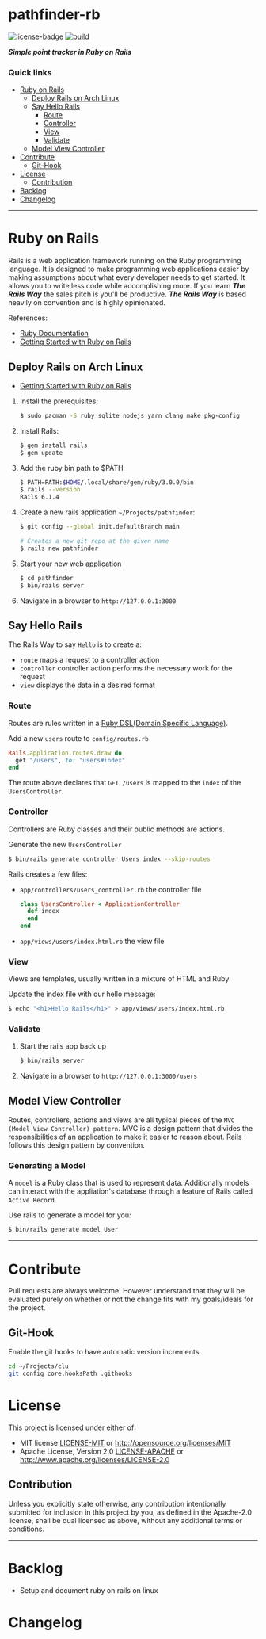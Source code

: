 # pathfinder-rb
[![license-badge](https://img.shields.io/crates/l/pathfinder-rb.svg)](https://opensource.org/licenses/MIT)
[![build](https://github.com/phR0ze/pathfinder-rb/workflows/build/badge.svg?branch=main)](https://github.com/phR0ze/pathfinder-rb/actions)

***Simple point tracker in Ruby on Rails***

### Quick links
* [Ruby on Rails](#ruby-on-rails)
  * [Deploy Rails on Arch Linux](#deploy-rails-on-arch-linux)
  * [Say Hello Rails](#say-hello-rails)
    * [Route](#route)
    * [Controller](#controller)
    * [View](#view)
    * [Validate](#validate)
  * [Model View Controller](#model-view-controller)
* [Contribute](#contribute)
  * [Git-Hook](#git-hook)
* [License](#license)
  * [Contribution](#contribution)
* [Backlog](#backlog)
* [Changelog](#changelog)

---

# Ruby on Rails <a name="ruby-on-rails"/></a>
Rails is a web application framework running on the Ruby programming language. It is designed to make
programming web applications easier by making assumptions about what every developer needs to get
started. It allows you to write less code while accomplishing more. If you learn ***The Rails Way***
the sales pitch is you'll be productive. ***The Rails Way*** is based heavily on convention and is
highly opinionated.

References:
* [Ruby Documentation](https://www.ruby-lang.org/en/documentation/)
* [Getting Started with Ruby on Rails](https://guides.rubyonrails.org/getting_started.html)

## Deploy Rails on Arch Linux <a name="deploy-rails-on-arch-linux"/></a>
* [Getting Started with Ruby on Rails](https://guides.rubyonrails.org/getting_started.html)

1. Install the prerequisites:
   ```bash
   $ sudo pacman -S ruby sqlite nodejs yarn clang make pkg-config 
   ```
2. Install Rails:
   ```bash
   $ gem install rails
   $ gem update
   ```
3. Add the ruby bin path to $PATH
   ```bash
   $ PATH=PATH:$HOME/.local/share/gem/ruby/3.0.0/bin
   $ rails --version
   Rails 6.1.4
   ```
4. Create a new rails application `~/Projects/pathfinder`:
   ```bash
   $ git config --global init.defaultBranch main

   # Creates a new git repo at the given name
   $ rails new pathfinder
   ```
5. Start your new web application
   ```bash
   $ cd pathfinder
   $ bin/rails server
   ```
6. Navigate in a browser to `http://127.0.0.1:3000`

## Say Hello Rails <a name="say-hello-rails"/></a>
The Rails Way to say `Hello` is to create a:
* `route` maps a request to a controller action
* `controller` controller action performs the necessary work for the request
* `view` displays the data in a desired format

### Route <a name="route"/></a>
Routes are rules written in a [Ruby DSL(Domain Specific Language)](https://guides.rubyonrails.org/routing.html). 

Add a new `users` route to `config/routes.rb`
```ruby
Rails.application.routes.draw do
  get "/users", to: "users#index"
end
```

The route above declares that `GET /users` is mapped to the `index` of the `UsersController`. 

### Controller <a name="controller"/></a>
Controllers are Ruby classes and their public methods are actions.

Generate the new `UsersController`
```bash
$ bin/rails generate controller Users index --skip-routes
```

Rails creates a few files:
* `app/controllers/users_controller.rb` the controller file
  ```ruby
  class UsersController < ApplicationController
    def index
    end
  end
  ```
* `app/views/users/index.html.rb` the view file

### View <a name="view"/></a>
Views are templates, usually written in a mixture of HTML and Ruby

Update the index file with our hello message:
```bash
$ echo "<h1>Hello Rails</h1>" > app/views/users/index.html.rb
```

### Validate <a name="validate"/></a>
1. Start the rails app back up
   ```bash
   $ bin/rails server
   ```
2. Navigate in a browser to `http://127.0.0.1:3000/users`

## Model View Controller <a name="model-view-controller"/></a>
Routes, controllers, actions and views are all typical pieces of the `MVC (Model View Controller) pattern`.
MVC is a design pattern that divides the responsibilities of an application to make it easier to
reason about. Rails follows this design pattern by convention.

### Generating a Model <a name="generating-a-model"/></a>
A `model` is a Ruby class that is used to represent data. Additionally models can interact with the
appliation's database through a feature of Rails called `Active Record`.

Use rails to generate a model for you:
```bash
$ bin/rails generate model User
```

---

# Contribute <a name="Contribute"/></a>
Pull requests are always welcome. However understand that they will be evaluated purely on whether
or not the change fits with my goals/ideals for the project.

## Git-Hook <a name="git-hook"/></a>
Enable the git hooks to have automatic version increments
```bash
cd ~/Projects/clu
git config core.hooksPath .githooks
```

# License <a name="license"/></a>
This project is licensed under either of:
 * MIT license [LICENSE-MIT](LICENSE-MIT) or http://opensource.org/licenses/MIT
 * Apache License, Version 2.0 [LICENSE-APACHE](LICENSE-APACHE) or http://www.apache.org/licenses/LICENSE-2.0

## Contribution <a name="contribution"/></a>
Unless you explicitly state otherwise, any contribution intentionally submitted for inclusion in
this project by you, as defined in the Apache-2.0 license, shall be dual licensed as above, without
any additional terms or conditions.

---

# Backlog <a name="backlog"/></a>
* Setup and document ruby on rails on linux

# Changelog <a name="changelog"/></a>
